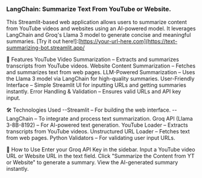 ### LangChain: Summarize Text From YouTube or Website.
This Streamlit-based web application allows users to summarize content from YouTube videos and websites using an AI-powered model. It leverages LangChain and Groq's Llama 3 model to generate concise and meaningful summaries.
[Try it out here!]:[https://your-url-here.com](https://text-summarizing-bot.streamlit.app/

🚀 Features
YouTube Video Summarization – Extracts and summarizes transcripts from YouTube videos.
Website Content Summarization – Fetches and summarizes text from web pages.
LLM-Powered Summarization – Uses the Llama 3 model via LangChain for high-quality summaries.
User-Friendly Interface – Simple Streamlit UI for inputting URLs and getting summaries instantly.
Error Handling & Validation – Ensures valid URLs and API key input.

🛠️ Technologies Used
--Streamlit – For building the web interface.
--LangChain – To integrate and process text summarization.
Groq API (Llama 3-8B-8192) – For AI-powered text generation.
YouTube Loader – Extracts transcripts from YouTube videos.
Unstructured URL Loader – Fetches text from web pages.
Python Validators – For validating user input URLs.

📖 How to Use
Enter your Groq API Key in the sidebar.
Input a YouTube video URL or Website URL in the text field.
Click "Summarize the Content from YT or Website" to generate a summary.
View the AI-generated summary instantly.
